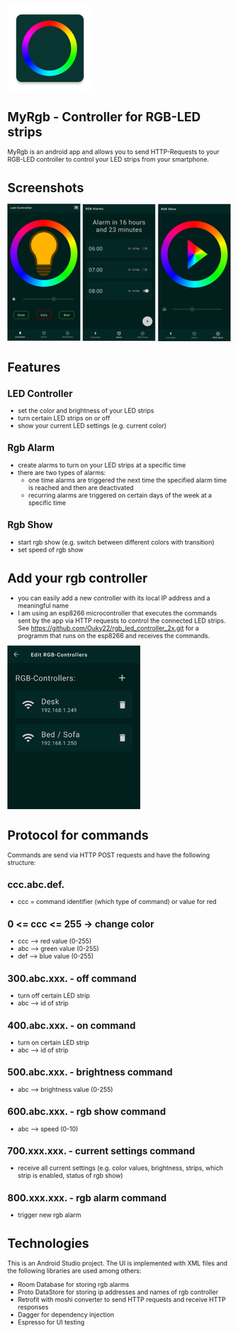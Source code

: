 ![MyRgb Logo](./docs/logo.png)

# MyRgb - Controller for RGB-LED strips

MyRgb is an android app and allows you to send HTTP-Requests to your RGB-LED controller to control your LED strips from your smartphone.

# Screenshots

<img src="./docs/main_screens.png" width="1000dp">

# Features

## LED Controller

- set the color and brightness of your LED strips
- turn certain LED strips on or off
- show your current LED settings (e.g. current color)

## Rgb Alarm

- create alarms to turn on your LED strips at a specific time
- there are two types of alarms:
  - one time alarms are triggered the next time the specified alarm time is reached and then are deactivated
  - recurring alarms are triggered on certain days of the week at a specific time

## Rgb Show

- start rgb show (e.g. switch between different colors with transition)
- set speed of rgb show

# Add your rgb controller

- you can easily add a new controller with its local IP address and a meaningful name
- I am using an esp8266 microcontroller that executes the commands sent by the app via HTTP requests to control the connected LED strips. See https://github.com/Ouky22/rgb_led_controller_2x.git for a programm
that runs on the esp8266 and receives the commands.

<img src="./docs/add_rgb_controller_screen.jpg" width="300dp">

# Protocol for commands

Commands are send via HTTP POST requests and have the following structure:

## ccc.abc.def.

- ccc = command identifier (which type of command) or value for red

## 0 <= ccc <= 255 -> change color

- ccc --> red value (0-255)
- abc --> green value (0-255)
- def --> blue value (0-255)

## 300.abc.xxx. - off command

- turn off certain LED strip
- abc --> id of strip

## 400.abc.xxx. - on command

- turn on certain LED strip
- abc --> id of strip

## 500.abc.xxx. - brightness command

- abc --> brightness value (0-255)

## 600.abc.xxx. - rgb show command

- abc --> speed (0-10)

## 700.xxx.xxx. - current settings command

- receive all current settings (e.g. color values, brightness, strips, which strip is enabled, status of rgb show)

## 800.xxx.xxx. - rgb alarm command

- trigger new rgb alarm

# Technologies

This is an Android Studio project. The UI is implemented with XML files and the following libraries are used among others:

- Room Database for storing rgb alarms
- Proto DataStore for storing ip addresses and names of rgb controller
- Retrofit with moshi converter to send HTTP requests and receive HTTP responses
- Dagger for dependency injection
- Espresso for UI testing
